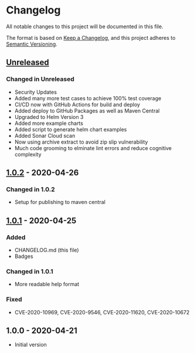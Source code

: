 # Changelog

All notable changes to this project will be documented in this file.

The format is based on [Keep a Changelog](https://keepachangelog.com/en/1.0.0/),
and this project adheres to [Semantic Versioning](https://semver.org/spec/v2.0.0.html).

## [Unreleased]

### Changed in Unreleased

- Security Updates
- Added many more test cases to achieve 100% test coverage
- CI/CD now with GitHub Actions for build and deploy
- Added deploy to GitHub Packages as well as Maven Central
- Upgraded to Helm Version 3
- Added more example charts
- Added script to generate helm chart examples
- Added Sonar Cloud scan
- Now using archive extract to avoid zip slip vulnerability
- Much code grooming to elminate lint errors and reduce cognitive complexity

## [1.0.2] - 2020-04-26

### Changed in 1.0.2

- Setup for publishing to maven central

## [1.0.1] - 2020-04-25

### Added

- CHANGELOG.md (this file)
- Badges

### Changed in 1.0.1

- More readable help format

### Fixed

- CVE-2020-10969, CVE-2020-9546, CVE-2020-11620, CVE-2020-10672

## 1.0.0 - 2020-04-21

- Initial version

[Unreleased]: https://github.com/melahn/helm-chartmap/compare/v1.0.2...HEAD
[1.0.2]: https://github.com/melahn/helm-chartmap/compare/v1.0.1...v1.0.2
[1.0.1]: https://github.com/melahn/helm-chartmap/compare/v1.0.0...v1.0.1
